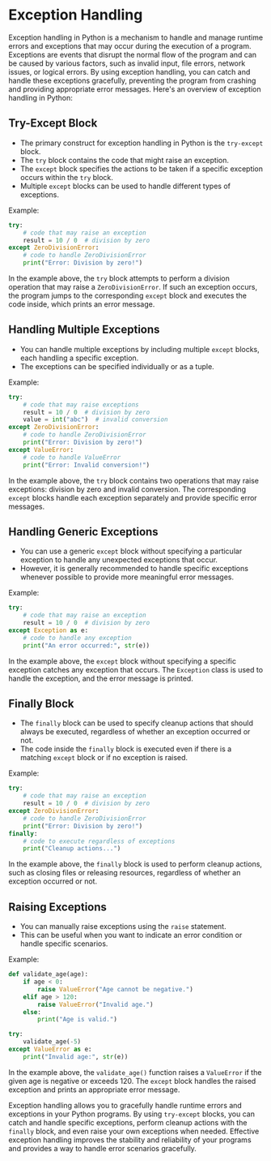 # Exception Handling

Exception handling in Python is a mechanism to handle and manage runtime errors and exceptions that may occur during the execution of a program. Exceptions are events that disrupt the normal flow of the program and can be caused by various factors, such as invalid input, file errors, network issues, or logical errors. By using exception handling, you can catch and handle these exceptions gracefully, preventing the program from crashing and providing appropriate error messages. Here's an overview of exception handling in Python:

## Try-Except Block

- The primary construct for exception handling in Python is the `try-except` block.
- The `try` block contains the code that might raise an exception.
- The `except` block specifies the actions to be taken if a specific exception occurs within the `try` block.
- Multiple `except` blocks can be used to handle different types of exceptions.

Example:

```python
try:
    # code that may raise an exception
    result = 10 / 0  # division by zero
except ZeroDivisionError:
    # code to handle ZeroDivisionError
    print("Error: Division by zero!")
```

In the example above, the `try` block attempts to perform a division operation that may raise a `ZeroDivisionError`. If such an exception occurs, the program jumps to the corresponding `except` block and executes the code inside, which prints an error message.

## Handling Multiple Exceptions

- You can handle multiple exceptions by including multiple `except` blocks, each handling a specific exception.
- The exceptions can be specified individually or as a tuple.

Example:

```python
try:
    # code that may raise exceptions
    result = 10 / 0  # division by zero
    value = int("abc")  # invalid conversion
except ZeroDivisionError:
    # code to handle ZeroDivisionError
    print("Error: Division by zero!")
except ValueError:
    # code to handle ValueError
    print("Error: Invalid conversion!")
```

In the example above, the `try` block contains two operations that may raise exceptions: division by zero and invalid conversion. The corresponding `except` blocks handle each exception separately and provide specific error messages.

## Handling Generic Exceptions

- You can use a generic `except` block without specifying a particular exception to handle any unexpected exceptions that occur.
- However, it is generally recommended to handle specific exceptions whenever possible to provide more meaningful error messages.

Example:

```python
try:
    # code that may raise an exception
    result = 10 / 0  # division by zero
except Exception as e:
    # code to handle any exception
    print("An error occurred:", str(e))
```

In the example above, the `except` block without specifying a specific exception catches any exception that occurs. The `Exception` class is used to handle the exception, and the error message is printed.

## Finally Block

- The `finally` block can be used to specify cleanup actions that should always be executed, regardless of whether an exception occurred or not.
- The code inside the `finally` block is executed even if there is a matching `except` block or if no exception is raised.

Example:

```python
try:
    # code that may raise an exception
    result = 10 / 0  # division by zero
except ZeroDivisionError:
    # code to handle ZeroDivisionError
    print("Error: Division by zero!")
finally:
    # code to execute regardless of exceptions
    print("Cleanup actions...")
```

In the example above, the `finally` block is used to perform cleanup actions, such as closing files or releasing resources, regardless of whether an exception occurred or not.

## Raising Exceptions

- You can manually raise exceptions using the `raise` statement.
- This can be useful when you want to indicate an error condition or handle specific scenarios.

Example:

```python
def validate_age(age):
    if age < 0:
        raise ValueError("Age cannot be negative.")
    elif age > 120:
        raise ValueError("Invalid age.")
    else:
        print("Age is valid.")

try:
    validate_age(-5)
except ValueError as e:
    print("Invalid age:", str(e))
```

In the example above, the `validate_age()` function raises a `ValueError` if the given age is negative or exceeds 120. The `except` block handles the raised exception and prints an appropriate error message.

Exception handling allows you to gracefully handle runtime errors and exceptions in your Python programs. By using `try-except` blocks, you can catch and handle specific exceptions, perform cleanup actions with the `finally` block, and even raise your own exceptions when needed. Effective exception handling improves the stability and reliability of your programs and provides a way to handle error scenarios gracefully.
